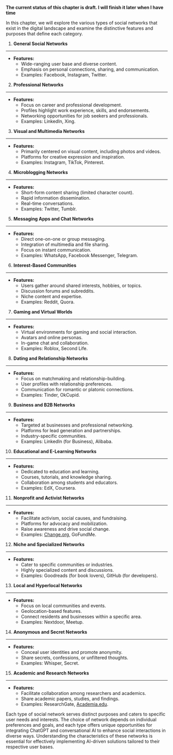 **The current status of this chapter is draft. I will finish it later when I have time**

In this chapter, we will explore the various types of social networks that exist in the digital landscape and examine the distinctive features and purposes that define each category.

1. **General Social Networks**
------------------------------

* **Features:**
  * Wide-ranging user base and diverse content.
  * Emphasis on personal connections, sharing, and communication.
  * Examples: Facebook, Instagram, Twitter.

2. **Professional Networks**
----------------------------

* **Features:**
  * Focus on career and professional development.
  * Profiles highlight work experience, skills, and endorsements.
  * Networking opportunities for job seekers and professionals.
  * Examples: LinkedIn, Xing.

3. **Visual and Multimedia Networks**
-------------------------------------

* **Features:**
  * Primarily centered on visual content, including photos and videos.
  * Platforms for creative expression and inspiration.
  * Examples: Instagram, TikTok, Pinterest.

4. **Microblogging Networks**
-----------------------------

* **Features:**
  * Short-form content sharing (limited character count).
  * Rapid information dissemination.
  * Real-time conversations.
  * Examples: Twitter, Tumblr.

5. **Messaging Apps and Chat Networks**
---------------------------------------

* **Features:**
  * Direct one-on-one or group messaging.
  * Integration of multimedia and file sharing.
  * Focus on instant communication.
  * Examples: WhatsApp, Facebook Messenger, Telegram.

6. **Interest-Based Communities**
---------------------------------

* **Features:**
  * Users gather around shared interests, hobbies, or topics.
  * Discussion forums and subreddits.
  * Niche content and expertise.
  * Examples: Reddit, Quora.

7. **Gaming and Virtual Worlds**
--------------------------------

* **Features:**
  * Virtual environments for gaming and social interaction.
  * Avatars and online personas.
  * In-game chat and collaboration.
  * Examples: Roblox, Second Life.

8. **Dating and Relationship Networks**
---------------------------------------

* **Features:**
  * Focus on matchmaking and relationship-building.
  * User profiles with relationship preferences.
  * Communication for romantic or platonic connections.
  * Examples: Tinder, OkCupid.

9. **Business and B2B Networks**
--------------------------------

* **Features:**
  * Targeted at businesses and professional networking.
  * Platforms for lead generation and partnerships.
  * Industry-specific communities.
  * Examples: LinkedIn (for Business), Alibaba.

10. **Educational and E-Learning Networks**
-------------------------------------------

* **Features:**
  * Dedicated to education and learning.
  * Courses, tutorials, and knowledge sharing.
  * Collaboration among students and educators.
  * Examples: EdX, Coursera.

11. **Nonprofit and Activist Networks**
---------------------------------------

* **Features:**
  * Facilitate activism, social causes, and fundraising.
  * Platforms for advocacy and mobilization.
  * Raise awareness and drive social change.
  * Examples: [Change.org](http://Change.org), GoFundMe.

12. **Niche and Specialized Networks**
--------------------------------------

* **Features:**
  * Cater to specific communities or industries.
  * Highly specialized content and discussions.
  * Examples: Goodreads (for book lovers), GitHub (for developers).

13. **Local and Hyperlocal Networks**
-------------------------------------

* **Features:**
  * Focus on local communities and events.
  * Geolocation-based features.
  * Connect residents and businesses within a specific area.
  * Examples: Nextdoor, Meetup.

14. **Anonymous and Secret Networks**
-------------------------------------

* **Features:**
  * Conceal user identities and promote anonymity.
  * Share secrets, confessions, or unfiltered thoughts.
  * Examples: Whisper, Secret.

15. **Academic and Research Networks**
--------------------------------------

* **Features:**
  * Facilitate collaboration among researchers and academics.
  * Share academic papers, studies, and findings.
  * Examples: ResearchGate, [Academia.edu](http://Academia.edu).

Each type of social network serves distinct purposes and caters to specific user needs and interests. The choice of network depends on individual preferences and goals, and each type offers unique opportunities for integrating ChatGPT and conversational AI to enhance social interactions in diverse ways. Understanding the characteristics of these networks is essential for effectively implementing AI-driven solutions tailored to their respective user bases.
